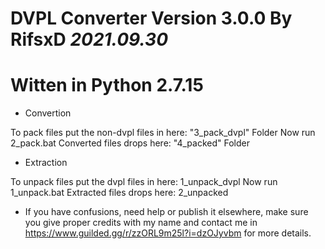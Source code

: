# DVPL Converter Version 3.0.0 By RifsxD ***2021.09.30***

# Witten in Python 2.7.15

- Convertion

 To pack files put the non-dvpl files in here: "3_pack_dvpl" Folder
  Now run 2_pack.bat
   Converted files drops here: "4_packed" Folder

- Extraction

 To unpack files put the dvpl files in here: 1_unpack_dvpl
  Now run 1_unpack.bat
   Extracted files drops here: 2_unpacked

- If you have confusions, need help or publish it elsewhere, make sure you give proper credits with my name and contact me in https://www.guilded.gg/r/zzORL9m25l?i=dzOJyvbm for more details.

